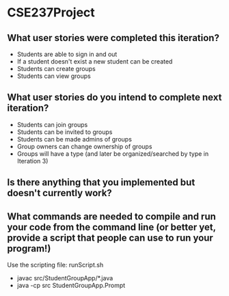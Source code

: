 # CSE237Project

## What user stories were completed this iteration?
- Students are able to sign in and out
- If a student doesn't exist a new student can be created
- Students can create groups
- Students can view groups

## What user stories do you intend to complete next iteration?
- Students can join groups
- Students can be invited to groups
- Students can be made admins of groups
- Group owners can change ownership of groups
- Groups will have a type (and later be organized/searched by type in Iteration 3) 

## Is there anything that you implemented but doesn't currently work?

## What commands are needed to compile and run your code from the command line (or better yet, provide a script that people can use to run your program!)
Use the scripting file: runScript.sh
  - javac src/StudentGroupApp/*.java
  - java -cp src StudentGroupApp.Prompt

